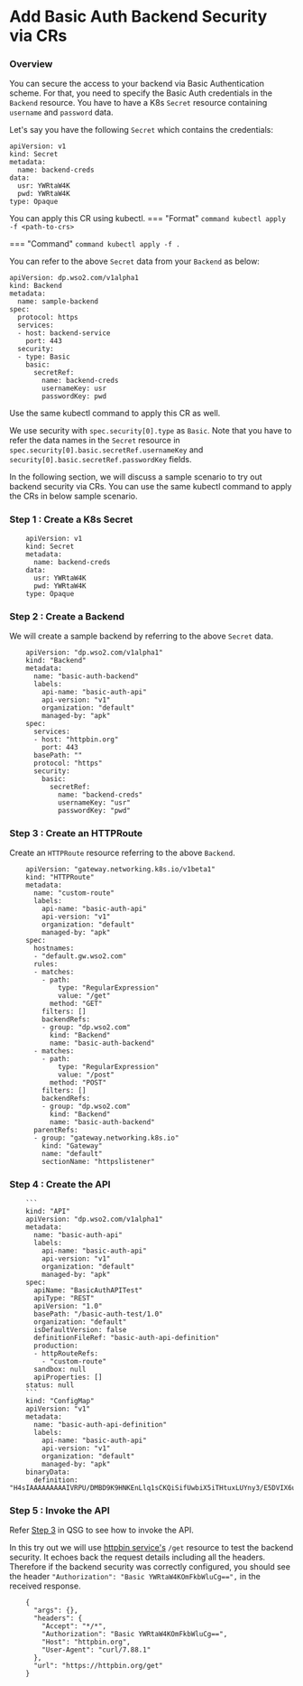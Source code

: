 # Add Basic Auth Backend Security via CRs

### Overview

You can secure the access to your backend via Basic Authentication scheme. For that, you need to specify the Basic Auth credentials in the `Backend` resource. You have to have a K8s `Secret` resource containing `username` and `password` data.

Let's say you have the following `Secret` which contains the credentials:

```
apiVersion: v1
kind: Secret
metadata:
  name: backend-creds
data:
  usr: YWRtaW4K
  pwd: YWRtaW4K
type: Opaque
```
You can apply this CR using kubectl.
=== "Format"
    ```command
    kubectl apply -f <path-to-crs>
    ```

=== "Command"
    ```command
    kubectl apply -f .
    ```

You can refer to the above `Secret` data from your `Backend` as below:

```
apiVersion: dp.wso2.com/v1alpha1
kind: Backend
metadata:
  name: sample-backend
spec:
  protocol: https
  services:
  - host: backend-service
    port: 443
  security:
  - type: Basic
    basic:
      secretRef: 
        name: backend-creds
        usernameKey: usr
        passwordKey: pwd
```
Use the same kubectl command to apply this CR as well.

We use security with `spec.security[0].type` as `Basic`. Note that you have to refer the data names in the `Secret` resource in `spec.security[0].basic.secretRef.usernameKey` and `security[0].basic.secretRef.passwordKey` fields.

In the following section, we will discuss a sample scenario to try out backend security via CRs. You can use the same kubectl command to apply the CRs in below sample scenario.

### Step 1 : Create a  K8s Secret

```
    apiVersion: v1
    kind: Secret
    metadata:
      name: backend-creds
    data:
      usr: YWRtaW4K
      pwd: YWRtaW4K
    type: Opaque
```

### Step 2 : Create a  Backend

We will create a sample backend by referring to the above `Secret` data.

```
    apiVersion: "dp.wso2.com/v1alpha1"
    kind: "Backend"
    metadata:
      name: "basic-auth-backend"
      labels:
        api-name: "basic-auth-api"
        api-version: "v1"
        organization: "default"
        managed-by: "apk"
    spec:
      services:
      - host: "httpbin.org"
        port: 443
      basePath: ""
      protocol: "https"
      security:
        basic:
          secretRef:
            name: "backend-creds"
            usernameKey: "usr"
            passwordKey: "pwd"
```

### Step 3 : Create an HTTPRoute

Create an `HTTPRoute` resource referring to the above `Backend`.

```
    apiVersion: "gateway.networking.k8s.io/v1beta1"
    kind: "HTTPRoute"
    metadata:
      name: "custom-route"
      labels:
        api-name: "basic-auth-api"
        api-version: "v1"
        organization: "default"
        managed-by: "apk"
    spec:
      hostnames:
      - "default.gw.wso2.com"
      rules:
      - matches:
        - path:
            type: "RegularExpression"
            value: "/get"
          method: "GET"
        filters: []
        backendRefs:
        - group: "dp.wso2.com"
          kind: "Backend"
          name: "basic-auth-backend"
      - matches:
        - path:
            type: "RegularExpression"
            value: "/post"
          method: "POST"
        filters: []
        backendRefs:
        - group: "dp.wso2.com"
          kind: "Backend"
          name: "basic-auth-backend"
      parentRefs:
      - group: "gateway.networking.k8s.io"
        kind: "Gateway"
        name: "default"
        sectionName: "httpslistener"
```

### Step 4 : Create the API

```
    ```
    kind: "API"
    apiVersion: "dp.wso2.com/v1alpha1"
    metadata:
      name: "basic-auth-api"
      labels:
        api-name: "basic-auth-api"
        api-version: "v1"
        organization: "default"
        managed-by: "apk"
    spec:
      apiName: "BasicAuthAPITest"
      apiType: "REST"
      apiVersion: "1.0"
      basePath: "/basic-auth-test/1.0"
      organization: "default"
      isDefaultVersion: false
      definitionFileRef: "basic-auth-api-definition"
      production:
      - httpRouteRefs:
        - "custom-route"
      sandbox: null
      apiProperties: []
    status: null
    ```
    kind: "ConfigMap"
    apiVersion: "v1"
    metadata:
      name: "basic-auth-api-definition"
      labels:
        api-name: "basic-auth-api"
        api-version: "v1"
        organization: "default"
        managed-by: "apk"
    binaryData:
      definition: "H4sIAAAAAAAAAIVRPU/DMBD9K9HNKEnLlq1sCKQiSifUwbiX5iTHtuxLUYny3/E5DVIX6uVZ9z7O8hvBebTKEzTwWNblCh4KINs6aEZgYoOJeFKR9GbgbvP2/IGRRXPGEMnZxJ5XMKVBxCAzaD5HGIJJRMfsY1NVgl9kSxdO4jxi1IE8z+5dthX791eYDjlGD4H4knOO2KrBcLofMukVd1FeVp2QBa8QMHpnI2ZuXdcCt2uuScWihGn6d1mmK+9izl/w/p7ty/1k4bXrUxJazlGLeqc77Of0P0+q4eKlBadSA2v5wda47yyi3hvSlFXCukA/Sl6yvymAU2dl2ijeqFPhYp7m8wvKfPC9AQIAAA=="
```

### Step 5 : Invoke the API

Refer [Step 3](https://apk.docs.wso2.com/en/latest/get-started/quick-start-guide/#step-3-invoke-the-api) in QSG to see how to invoke the API.

In this try out we will use [httpbin service's](https://httpbin.org/)  `/get` resource to test the backend security. It echoes back the request details including all the headers. Therefore if the backend security was correctly configured, you should see the header `"Authorization": "Basic YWRtaW4KOmFkbWluCg==",` in the received response. 

```
    {
      "args": {}, 
      "headers": {
        "Accept": "*/*", 
        "Authorization": "Basic YWRtaW4KOmFkbWluCg==", 
        "Host": "httpbin.org", 
        "User-Agent": "curl/7.88.1"
      }, 
      "url": "https://httpbin.org/get"
    }

```
